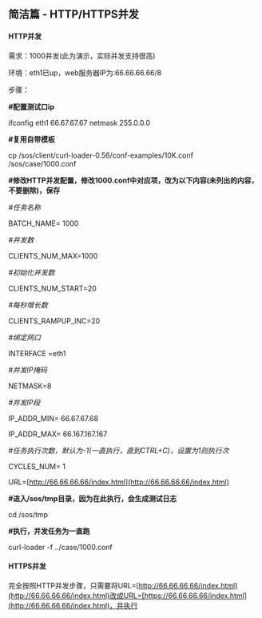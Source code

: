 ## 简洁篇 - HTTP/HTTPS并发

#### **HTTP并发**

需求：1000并发\(此为演示，实际并发支持很高\)

环境：eth1已up，web服务器IP为:66.66.66.66/8

步骤：

**\#配置测试口ip**

ifconfig eth1 66.67.67.67 netmask 255.0.0.0

**\#复用自带模板**

cp /sos/client/curl-loader-0.56/conf-examples/10K.conf /sos/case/1000.conf

**\#修改HTTP并发配置，修改1000.conf中对应项，改为以下内容\(未列出的内容，不要删除\)，保存**

_\#任务名称_

BATCH\_NAME= 1000

_\#并发数_

CLIENTS\_NUM\_MAX=1000

_\#初始化并发数_

CLIENTS\_NUM\_START=20

_\#每秒增长数_

CLIENTS\_RAMPUP\_INC=20

_\#绑定网口_

INTERFACE   =eth1

_\#并发IP掩码_

NETMASK=8

_\#并发IP段_

IP\_ADDR\_MIN= 66.67.67.68

IP\_ADDR\_MAX= 66.167.167.167

_\#任务执行次数，默认为-1\(一直执行，直到CTRL+C\)，设置为1则执行次_

CYCLES\_NUM= 1

URL=[http://66.66.66.66/index.html](http://66.66.66.66/index.html)

**\#进入/sos/tmp目录，因为在此执行，会生成测试日志**

cd /sos/tmp

**\#执行，并发任务为一直跑**

curl-loader -f ../case/1000.conf

#### **HTTPS并发**

完全按照HTTP并发步骤，只需要将URL=[http://66.66.66.66/index.html](http://66.66.66.66/index.html)改成URL=[https://66.66.66.66/index.html](http://66.66.66.66/index.html)，并执行



